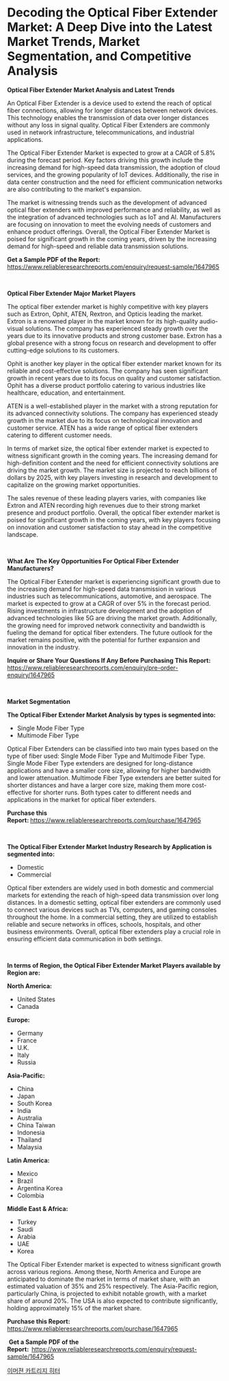 <p><h1>Decoding the Optical Fiber Extender Market: A Deep Dive into the Latest Market Trends, Market Segmentation, and Competitive Analysis</h1></p><p><strong>Optical Fiber Extender Market Analysis and Latest Trends</strong></p>
<p><p>An Optical Fiber Extender is a device used to extend the reach of optical fiber connections, allowing for longer distances between network devices. This technology enables the transmission of data over longer distances without any loss in signal quality. Optical Fiber Extenders are commonly used in network infrastructure, telecommunications, and industrial applications.</p><p>The Optical Fiber Extender Market is expected to grow at a CAGR of 5.8% during the forecast period. Key factors driving this growth include the increasing demand for high-speed data transmission, the adoption of cloud services, and the growing popularity of IoT devices. Additionally, the rise in data center construction and the need for efficient communication networks are also contributing to the market's expansion.</p><p>The market is witnessing trends such as the development of advanced optical fiber extenders with improved performance and reliability, as well as the integration of advanced technologies such as IoT and AI. Manufacturers are focusing on innovation to meet the evolving needs of customers and enhance product offerings. Overall, the Optical Fiber Extender Market is poised for significant growth in the coming years, driven by the increasing demand for high-speed and reliable data transmission solutions.</p></p>
<p><strong>Get a Sample PDF of the Report:&nbsp;</strong> <a href="https://www.reliableresearchreports.com/enquiry/request-sample/1647965">https://www.reliableresearchreports.com/enquiry/request-sample/1647965</a></p>
<p>&nbsp;</p>
<p><strong>Optical Fiber Extender Major Market Players</strong></p>
<p><p>The optical fiber extender market is highly competitive with key players such as Extron, Ophit, ATEN, Rextron, and Opticis leading the market. Extron is a renowned player in the market known for its high-quality audio-visual solutions. The company has experienced steady growth over the years due to its innovative products and strong customer base. Extron has a global presence with a strong focus on research and development to offer cutting-edge solutions to its customers.</p><p>Ophit is another key player in the optical fiber extender market known for its reliable and cost-effective solutions. The company has seen significant growth in recent years due to its focus on quality and customer satisfaction. Ophit has a diverse product portfolio catering to various industries like healthcare, education, and entertainment.</p><p>ATEN is a well-established player in the market with a strong reputation for its advanced connectivity solutions. The company has experienced steady growth in the market due to its focus on technological innovation and customer service. ATEN has a wide range of optical fiber extenders catering to different customer needs.</p><p>In terms of market size, the optical fiber extender market is expected to witness significant growth in the coming years. The increasing demand for high-definition content and the need for efficient connectivity solutions are driving the market growth. The market size is projected to reach billions of dollars by 2025, with key players investing in research and development to capitalize on the growing market opportunities.</p><p>The sales revenue of these leading players varies, with companies like Extron and ATEN recording high revenues due to their strong market presence and product portfolio. Overall, the optical fiber extender market is poised for significant growth in the coming years, with key players focusing on innovation and customer satisfaction to stay ahead in the competitive landscape.</p></p>
<p>&nbsp;</p>
<p><strong>What Are The Key Opportunities For Optical Fiber Extender Manufacturers?</strong></p>
<p><p>The Optical Fiber Extender market is experiencing significant growth due to the increasing demand for high-speed data transmission in various industries such as telecommunications, automotive, and aerospace. The market is expected to grow at a CAGR of over 5% in the forecast period. Rising investments in infrastructure development and the adoption of advanced technologies like 5G are driving the market growth. Additionally, the growing need for improved network connectivity and bandwidth is fueling the demand for optical fiber extenders. The future outlook for the market remains positive, with the potential for further expansion and innovation in the industry.</p></p>
<p><strong>Inquire or Share Your Questions If Any Before Purchasing This Report:</strong> <a href="https://www.reliableresearchreports.com/enquiry/pre-order-enquiry/1647965">https://www.reliableresearchreports.com/enquiry/pre-order-enquiry/1647965</a></p>
<p>&nbsp;</p>
<p><strong>Market Segmentation</strong></p>
<p><strong>The Optical Fiber Extender Market Analysis by types is segmented into:</strong></p>
<p><ul><li>Single Mode Fiber Type</li><li>Multimode Fiber Type</li></ul></p>
<p><p>Optical Fiber Extenders can be classified into two main types based on the type of fiber used: Single Mode Fiber Type and Multimode Fiber Type. Single Mode Fiber Type extenders are designed for long-distance applications and have a smaller core size, allowing for higher bandwidth and lower attenuation. Multimode Fiber Type extenders are better suited for shorter distances and have a larger core size, making them more cost-effective for shorter runs. Both types cater to different needs and applications in the market for optical fiber extenders.</p></p>
<p><strong>Purchase this Report:&nbsp;</strong><a href="https://www.reliableresearchreports.com/purchase/1647965">https://www.reliableresearchreports.com/purchase/1647965</a></p>
<p>&nbsp;</p>
<p><strong>The Optical Fiber Extender Market Industry Research by Application is segmented into:</strong></p>
<p><ul><li>Domestic</li><li>Commercial</li></ul></p>
<p><p>Optical fiber extenders are widely used in both domestic and commercial markets for extending the reach of high-speed data transmission over long distances. In a domestic setting, optical fiber extenders are commonly used to connect various devices such as TVs, computers, and gaming consoles throughout the home. In a commercial setting, they are utilized to establish reliable and secure networks in offices, schools, hospitals, and other business environments. Overall, optical fiber extenders play a crucial role in ensuring efficient data communication in both settings.</p></p>
<p>&nbsp;</p>
<p><strong>In terms of Region, the Optical Fiber Extender Market Players available by Region are:</strong></p>
<p>
    <p> <strong> North America: </strong>
        <ul>
            <li>United States</li>
            <li>Canada</li>
        </ul>
        </p> 
    <p> <strong> Europe: </strong>
        <ul>
            <li>Germany</li>
            <li>France</li>
            <li>U.K.</li>
            <li>Italy</li>
            <li>Russia</li>
        </ul>
        </p> 
    <p> <strong> Asia-Pacific: </strong>
        <ul>
            <li>China</li>
            <li>Japan</li>
            <li>South Korea</li>
            <li>India</li>
            <li>Australia</li>
            <li>China Taiwan</li>
            <li>Indonesia</li>
            <li>Thailand</li>
            <li>Malaysia</li>
        </ul>
        </p> 
    <p> <strong> Latin America: </strong>
        <ul>
            <li>Mexico</li>
            <li>Brazil</li>
            <li>Argentina Korea</li>
            <li>Colombia</li>
        </ul>
        </p> 
    <p> <strong> Middle East & Africa: </strong>
        <ul>
            <li>Turkey</li>
            <li>Saudi</li>
            <li>Arabia</li>
            <li>UAE</li>
            <li>Korea</li>
        </ul>
    </p>
    </p>
<p><p>The Optical Fiber Extender market is expected to witness significant growth across various regions. Among these, North America and Europe are anticipated to dominate the market in terms of market share, with an estimated valuation of 35% and 25% respectively. The Asia-Pacific region, particularly China, is projected to exhibit notable growth, with a market share of around 20%. The USA is also expected to contribute significantly, holding approximately 15% of the market share.</p></p>
<p><strong>Purchase this Report: </strong><a href="https://www.reliableresearchreports.com/purchase/1647965">https://www.reliableresearchreports.com/purchase/1647965</a></p>
<p>&nbsp;<strong>Get a Sample PDF of the Report:&nbsp;&nbsp;</strong><a href="https://www.reliableresearchreports.com/enquiry/request-sample/1647965">https://www.reliableresearchreports.com/enquiry/request-sample/1647965</a></p>
<p><strong></strong></p>
<p><p><a href="https://github.com/idcefvhkdut6/Market-Research-Report-List-1/blob/main/673199010647.md">이머젼 카트리지 히터</a></p></p>